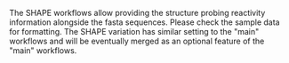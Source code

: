 The SHAPE workflows allow providing the structure probing reactivity information alongside the fasta sequences. Please check the sample data for formatting. The SHAPE variation has similar setting to the "main" workflows and will be eventually merged as an optional feature of the "main" workflows.